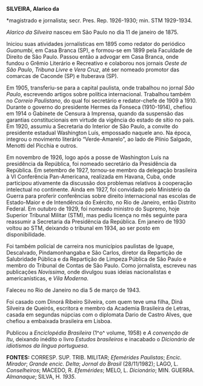 **SILVEIRA, Alarico da**

\*magistrado e jornalista; secr. Pres. Rep. 1926-1930; min. STM
1929-1934.

*Alarico da Silveira* nasceu em São Paulo no dia 11 de janeiro de 1875.

Iniciou suas atividades jornalísticas em 1895 como redator do periódico
*Guanumbi*, em Casa Branca (SP), e formou-se em 1899 pela Faculdade de
Direito de São Paulo. Passou então a advogar em Casa Branca, onde fundou
o Grêmio Literário e Recreativo e colaborou nos jornais *Oeste de São
Paulo*, *Tribuna Livre* e *Vera Cruz*, até ser nomeado promotor das
comarcas de Caconde (SP) e Ituberava (SP).

Em 1905, transferiu-se para a capital paulista, onde trabalhou no jornal
*São Paulo*, escrevendo artigos sobre política internacional. Trabalhou
também no *Correio Paulistano*, do qual foi secretário e redator-chefe
de 1909 a 1910. Durante o governo do presidente Hermes da Fonseca
(1910-1914), chefiou em 1914 o Gabinete de Censura à Imprensa, quando da
suspensão das garantias constitucionais em virtude da vigência do estado
de sítio no país. Em 1920, assumiu a Secretaria do Interior de São
Paulo, a convite do presidente estadual Washington Luís, empossado
naquele ano. Na época, integrou o movimento literário “Verde-Amarelo”,
ao lado de Plínio Salgado, Menotti del Picchia e outros.

Em novembro de 1926, logo após a posse de Washington Luís na presidência
da República, foi nomeado secretário da Presidência da República. Em
setembro de 1927, tornou-se membro da delegação brasileira à VI
Conferência Pan-Americana, realizada em Havana, Cuba, onde participou
ativamente da discussão dos problemas relativos à cooperação intelectual
no continente. Ainda em 1927, foi convidado pelo Ministério da Guerra
para proferir conferências sobre direito internacional nas escolas de
Estado-Maior e de Intendência do Exército, no Rio de Janeiro, então
Distrito Federal. Em outubro de 1929, foi nomeado ministro do Supremo,
hoje Superior Tribunal Militar (STM), mas pediu licença no mês seguinte
para reassumir a Secretaria da Presidência da República. Em janeiro de
1930 voltou ao STM, deixando o tribunal em 1934, ao ser posto em
disponibilidade.

Foi também policial de carreira nos municípios paulistas de Iguape,
Descalvado, Pindamonhangaba e São Carlos, diretor da Repartição de
Salubridade Pública e da Repartição de Limpeza Pública de São Paulo e
membro do Tribunal de Contas de São Paulo. Como jornalista, escreveu nas
publicações *Novíssima*, onde divulgou suas ideias nacionalistas e
americanísticas, e *Vila Moderna*.

Faleceu no Rio de Janeiro no dia 5 de março de 1943.

Foi casado com Dinorá Ribeiro Silveira, com quem teve uma filha, Diná
Silveira de Queirós, escritora e membro da Academia Brasileira de
Letras, casada em segundas núpcias com o diplomata Dario de Castro
Alves, que chefiou a embaixada brasileira em Lisboa.

Publicou a *Enciclopédia Brasileira* (1^o^ volume, 1958) e *A convenção
de Itu*, deixando inédito o livro *Estudos brasileiros* e inacabado o
*Dicionário de idiotismos da língua portuguesa*.

**FONTES:** CORRESP. SUP. TRIB. MILITAR; *Efemérides Paulistas*; *Encic.
Mirador*; *Grande encic. Delta*; *Jornal do Brasil* (28/11/1982); LAGO,
L. *Conselheiros*; MACEDO, R. *Efemérides*; MELO, L. *Dicionário*; MIN.
GUERRA. *Almanaque*; SILVA, H. *1935*.
